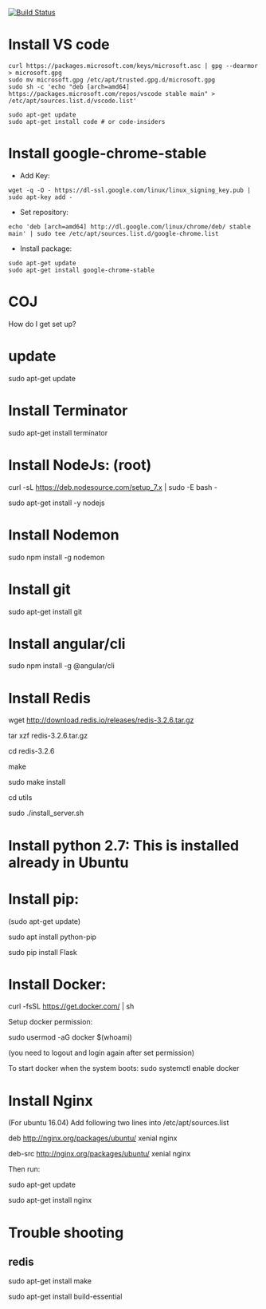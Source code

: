[![Build Status](https://travis-ci.org/mwangxx0129/COJ.svg?branch=master)](https://travis-ci.org/mwangxx0129/COJ)

# Install VS code
```
curl https://packages.microsoft.com/keys/microsoft.asc | gpg --dearmor > microsoft.gpg
sudo mv microsoft.gpg /etc/apt/trusted.gpg.d/microsoft.gpg
sudo sh -c 'echo "deb [arch=amd64] https://packages.microsoft.com/repos/vscode stable main" > /etc/apt/sources.list.d/vscode.list'
```

```
sudo apt-get update
sudo apt-get install code # or code-insiders
```
# Install google-chrome-stable
- Add Key:
```
wget -q -O - https://dl-ssl.google.com/linux/linux_signing_key.pub | sudo apt-key add -
```
- Set repository:
```
echo 'deb [arch=amd64] http://dl.google.com/linux/chrome/deb/ stable main' | sudo tee /etc/apt/sources.list.d/google-chrome.list
```
- Install package:
```
sudo apt-get update 
sudo apt-get install google-chrome-stable
```

# COJ
How do I get set up?

# update
sudo apt-get update

# Install Terminator
sudo apt-get install terminator

# Install NodeJs: (root)

curl -sL https://deb.nodesource.com/setup_7.x | sudo -E bash -

sudo apt-get install -y nodejs

# Install Nodemon

sudo npm install -g nodemon

# Install git

sudo apt-get install git

# Install angular/cli

sudo npm install -g @angular/cli

# Install Redis

wget http://download.redis.io/releases/redis-3.2.6.tar.gz

tar xzf redis-3.2.6.tar.gz

cd redis-3.2.6

make

sudo make install

cd utils

sudo ./install_server.sh

# Install python 2.7: This is installed already in Ubuntu

# Install pip:

(sudo apt-get update)

sudo apt install python-pip

sudo pip install Flask

# Install Docker:

curl -fsSL https://get.docker.com/ | sh

Setup docker permission:

sudo usermod -aG docker $(whoami)

(you need to logout and login again after set permission)

To start docker when the system boots: sudo systemctl enable docker

# Install Nginx
(For ubuntu 16.04) Add following two lines into /etc/apt/sources.list

deb http://nginx.org/packages/ubuntu/ xenial nginx

deb-src http://nginx.org/packages/ubuntu/ xenial nginx

Then run:

sudo apt-get update

sudo apt-get install nginx

# Trouble shooting
## redis
sudo apt-get install make

sudo apt-get install build-essential

